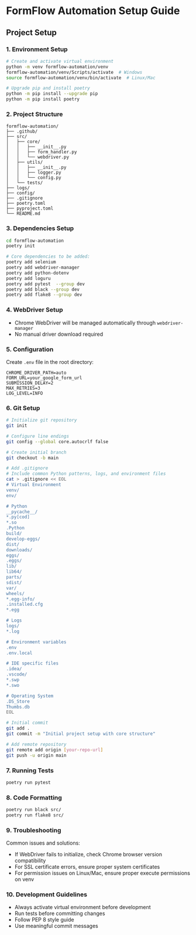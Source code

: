 # FormFlow Automation Setup Guide

## Project Setup

### 1. Environment Setup
```bash
# Create and activate virtual environment
python -m venv formflow-automation/venv
formflow-automation/venv/Scripts/activate  # Windows
source formflow-automation/venv/bin/activate  # Linux/Mac

# Upgrade pip and install poetry
python -m pip install --upgrade pip
python -m pip install poetry
```

### 2. Project Structure
```
formflow-automation/
├── .github/
├── src/
│   ├── core/
│   │   ├── __init__.py
│   │   ├── form_handler.py
│   │   └── webdriver.py
│   ├── utils/
│   │   ├── __init__.py
│   │   ├── logger.py
│   │   └── config.py
│   └── tests/
├── logs/
├── config/
├── .gitignore
├── poetry.toml
├── pyproject.toml
└── README.md
```

### 3. Dependencies Setup
```bash
cd formflow-automation
poetry init

# Core dependencies to be added:
poetry add selenium
poetry add webdriver-manager
poetry add python-dotenv
poetry add loguru
poetry add pytest  --group dev
poetry add black --group dev
poetry add flake8 --group dev
```

### 4. WebDriver Setup
- Chrome WebDriver will be managed automatically through `webdriver-manager`
- No manual driver download required

### 5. Configuration
Create `.env` file in the root directory:
```
CHROME_DRIVER_PATH=auto
FORM_URL=your_google_form_url
SUBMISSION_DELAY=2
MAX_RETRIES=3
LOG_LEVEL=INFO
```

### 6. Git Setup
```bash
# Initialize git repository
git init

# Configure line endings
git config --global core.autocrlf false

# Create initial branch
git checkout -b main

# Add .gitignore
# Include common Python patterns, logs, and environment files
cat > .gitignore << EOL
# Virtual Environment
venv/
env/

# Python
__pycache__/
*.py[cod]
*.so
.Python
build/
develop-eggs/
dist/
downloads/
eggs/
.eggs/
lib/
lib64/
parts/
sdist/
var/
wheels/
*.egg-info/
.installed.cfg
*.egg

# Logs
logs/
*.log

# Environment variables
.env
.env.local

# IDE specific files
.idea/
.vscode/
*.swp
*.swo

# Operating System
.DS_Store
Thumbs.db
EOL

# Initial commit
git add .
git commit -m "Initial project setup with core structure"

# Add remote repository
git remote add origin [your-repo-url]
git push -u origin main
```

### 7. Running Tests
```bash
poetry run pytest
```

### 8. Code Formatting
```bash
poetry run black src/
poetry run flake8 src/
```

### 9. Troubleshooting

Common issues and solutions:
- If WebDriver fails to initialize, check Chrome browser version compatibility
- For SSL certificate errors, ensure proper system certificates
- For permission issues on Linux/Mac, ensure proper execute permissions on venv

### 10. Development Guidelines
- Always activate virtual environment before development
- Run tests before committing changes
- Follow PEP 8 style guide
- Use meaningful commit messages
